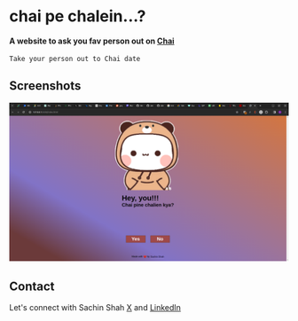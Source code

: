 # chai pe chalein...?

**A website to ask you fav person out on [Chai](https://imsachinshah.github.io/chaiPeChalien/)**

`Take your person out to Chai date`

## Screenshots

![chai pe chalein](screenshots/main.png)

## Contact

Let's connect with Sachin Shah [X](https://twitter.com/imsachinshah0) and [LinkedIn](https://linkedin.com/in/imsachinshah)